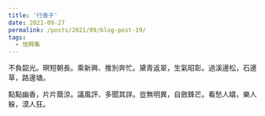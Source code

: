 ```yaml
---
title: '行香子'
date: 2021-09-27
permalink: /posts/2021/09/blog-post-19/
tags:
  - 愷興集
---
```


不負韶光。暝短朝長。乘新興、推別奔忙。黛青返翠，生氣昭彰。過溪邊松，石邊草，路邊塘。

點點幽香，片片蔭涼。議風評、多聞其詳。豈無明異，自斂鋒芒。看愁人嬉，樂人躲，漠人狂。